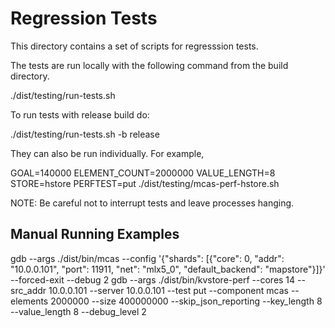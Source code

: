 # Regression Tests

This directory contains a set of scripts for regresssion tests.
<!-- (disabled) Regression tests run on an IBM internal server in response to github Pull Requests. -->

The tests are run locally with the following command from the build directory.

./dist/testing/run-tests.sh

To run tests with release build do:

./dist/testing/run-tests.sh -b release



They can also be run individually. For example,

GOAL=140000 ELEMENT_COUNT=2000000 VALUE_LENGTH=8 STORE=hstore PERFTEST=put ./dist/testing/mcas-perf-hstore.sh


NOTE: Be careful not to interrupt tests and leave processes hanging.


Manual Running Examples
--------------------

gdb --args ./dist/bin/mcas --config '{"shards": [{"core": 0, "addr": "10.0.0.101", "port": 11911, "net": "mlx5_0", "default_backend": "mapstore"}]}' --forced-exit --debug 2
gdb --args ./dist/bin/kvstore-perf --cores 14 --src_addr 10.0.0.101 --server 10.0.0.101 --test put --component mcas --elements 2000000 --size 400000000 --skip_json_reporting --key_length 8 --value_length 8 --debug_level 2
